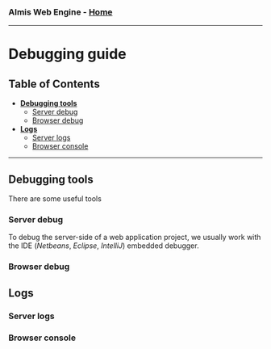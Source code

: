 ### Almis Web Engine - **[Home](../readme.md)**

---

# **Debugging guide**

## Table of Contents

* **[Debugging tools](#debugging-tools)**
  * [Server debug](#server-debug)
  * [Browser debug](#browser-debug)
* **[Logs](#logs)**
  * [Server logs](#server-logs)
  * [Browser console](#browser-console)

---

## Debugging tools

There are some useful tools 

### Server debug

To debug the server-side of a web application project, we usually work with the IDE (*Netbeans*, *Eclipse*, *IntelliJ*) embedded debugger.

### Browser debug

## Logs

### Server logs

### Browser console